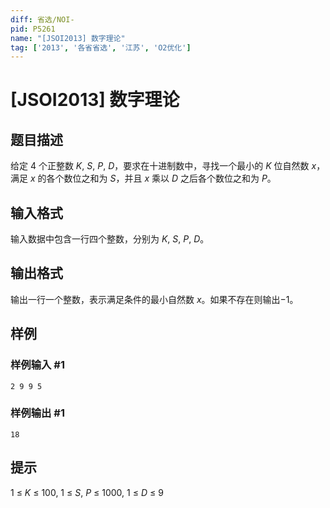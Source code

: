 ```yaml
---
diff: 省选/NOI-
pid: P5261
name: "[JSOI2013] 数字理论"
tag: ['2013', '各省省选', '江苏', 'O2优化']
---
```

# [JSOI2013] 数字理论
## 题目描述

给定 $4$ 个正整数 $K,~S,~P,~D$，要求在十进制数中，寻找一个最小的 $K$ 位自然数 $x$，满足 $x$ 的各个数位之和为 $S$，并且 $x$ 乘以 $D$ 之后各个数位之和为 $P$。
## 输入格式

输入数据中包含一行四个整数，分别为 $K,~S,~P,~D$。

## 输出格式

输出一行一个整数，表示满足条件的最小自然数 $x$。如果不存在则输出$-1$。
## 样例

### 样例输入 #1
```
2 9 9 5
```
### 样例输出 #1
```
18
```
## 提示

$1~\leq~K~\leq~100,~1~\leq~S,~P~\leq~1000,~1~\leq~D~\leq~9$
